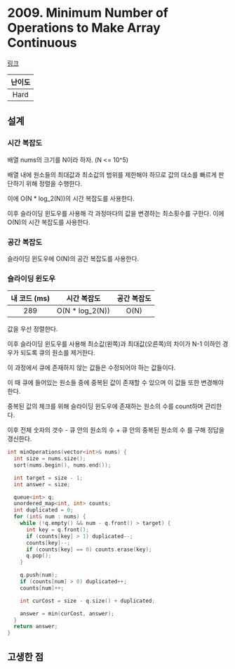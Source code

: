 # 2009. Minimum Number of Operations to Make Array Continuous

[링크](https://leetcode.com/problems/minimum-number-of-operations-to-make-array-continuous/)

| 난이도 |
| :----: |
|  Hard  |

## 설계

### 시간 복잡도

배열 nums의 크기를 N이라 하자. (N <= 10^5)

배열 내에 원소들의 최대값과 최소값의 범위를 제한해야 하므로 값의 대소를 빠르게 판단하기 위해 정렬을 수행한다.

이에 O(N * log_2(N))의 시간 복잡도를 사용한다.

이후 슬라이딩 윈도우를 사용해 각 과정마다의 값을 변경하는 최소횟수를 구한다. 이에 O(N)의 시간 복잡도를 사용한다.

### 공간 복잡도

슬라이딩 윈도우에 O(N)의 공간 복잡도를 사용한다.

### 슬라이딩 윈도우

| 내 코드 (ms) |   시간 복잡도   | 공간 복잡도 |
| :----------: | :-------------: | :---------: |
|     289      | O(N * log_2(N)) |    O(N)     |

값을 우선 정렬한다.

이후 슬라이딩 윈도우를 사용해 최소값(왼쪽)과 최대값(오른쪽)의 차이가 N-1 이하인 경우가 되도록 큐의 원소를 제거한다.

이 과정에서 큐에 존재하지 않는 값들은 수정되어야 하는 값들이다.

이 때 큐에 들어있는 원소들 중에 중복된 값이 존재할 수 있으며 이 값들 또한 변경해야 한다.

중복된 값의 체크를 위해 슬라이딩 윈도우에 존재하는 원소의 수를 count하며 관리한다.

이후 전체 숫자의 갯수 - 큐 안의 원소의 수 + 큐 안의 중복된 원소의 수 를 구해 정답을 갱신한다.

```cpp
int minOperations(vector<int>& nums) {
  int size = nums.size();
  sort(nums.begin(), nums.end());

  int target = size - 1;
  int answer = size;

  queue<int> q;
  unordered_map<int, int> counts;
  int duplicated = 0;
  for (int& num : nums) {
    while (!q.empty() && num - q.front() > target) {
      int key = q.front();
      if (counts[key] > 1) duplicated--;
      counts[key]--;
      if (counts[key] == 0) counts.erase(key);
      q.pop();
    }

    q.push(num);
    if (counts[num] > 0) duplicated++;
    counts[num]++;

    int curCost = size - q.size() + duplicated;

    answer = min(curCost, answer);
  }
  return answer;
}
```

## 고생한 점
